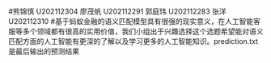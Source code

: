 #
#熊锦慎	U202112304
廖茂帆	U202112291
郭庭玮	U202112283
张洋	U202112310
#基于蚂蚁金融的语义匹配模型具有很强的现实意义，在人工智能客服等多个领域都有很高的实用价值，我们小组出于兴趣选择这个选题希望能对语义匹配方面的人工智能有更深的了解以及学习更多的人工智能知识。prediction.txt是最后输出的预测结果


